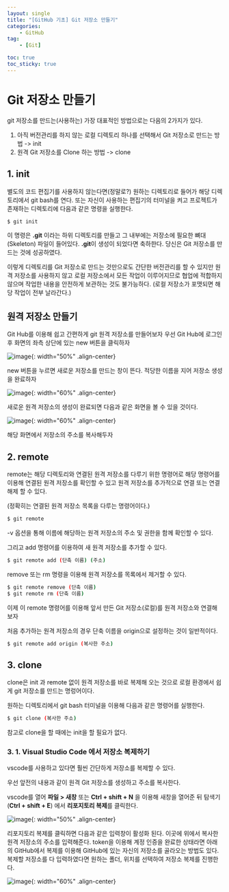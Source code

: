 ```yaml
---
layout: single
title: "[GitHub 기초] Git 저장소 만들기"
categories: 
    - GitHub
tag:
    - [Git]

toc: true
toc_sticky: true
---
```


# Git 저장소 만들기

git 저장소를 만드는(사용하는) 가장 대표적인 방법으로는 다음의 2가지가 있다.

1. 아직 버전관리를 하지 않는 로컬 디렉토리 하나를 선택해서 Git 저장소로 만드는 방법 -> init
2. 원격 Git 저장소를 Clone 하는 방법 -> clone

## 1. init

별도의 코드 편집기를 사용하지 않는다면(정말로?) 원하는 디렉토리로 들어가 해당 디렉토리에서 git bash를 연다. 또는 자신이 사용하는 편집기의 터미널을 켜고 프로젝트가 존재하는 디렉토리에 다음과 같은 명령을 실행한다.

```bash
$ git init
```

이 명령은 **.git** 이라는 하위 디렉토리를 만들고 그 내부에는 저장소에 필요한 뼈대(Skeleton) 파일이 들어있다.  **.git**이 생성이 되었다면 축하한다. 당신은 Git 저장소를 만드는 것에 성공하였다.

이렇게 디렉토리를 Git 저장소로 만드는 것만으로도 간단한 버전관리를 할 수 있지만 원격 저장소를 사용하지 않고 로컬 저장소에서 모든 작업이 이루어지므로 협업에 적합하지 않으며 작업한 내용을 안전하게 보관하는 것도 불가능하다. (로컬 저장소가 포맷되면 해당 작업이 전부 날라간다.)

## 원격 저장소 만들기

Git Hub를 이용해 쉽고 간편하게 git 원격 저장소를 만들어보자 우선 Git Hub에 로그인 후 화면의 좌측 상단에 있는 new 버튼을 클릭하자

![image](https://user-images.githubusercontent.com/79133730/138697025-9977807b-cf45-46fc-bd4b-b146f5c08f0b.png){: width="50%" .align-center}

new 버튼을 누르면 새로운 저장소를 만드는 창이 뜬다. 적당한 이름을 지어 저장소 생성을 완료하자

![image](https://user-images.githubusercontent.com/79133730/138697324-92fec6d0-1327-4b2e-b5b3-b90b3dc87dc2.png){: width="60%" .align-center}

<!--branch (master -> main) 설명 추가하기-->

새로운 원격 저장소의 생성이 완료되면 다음과 같은 화면을 볼 수 있을 것이다.

![image](https://user-images.githubusercontent.com/79133730/138697688-1b48126f-a7fc-4e06-9d51-1210137def53.png){: width="60%" .align-center}

해당 화면에서 저장소의 주소를 복사해두자

## 2. remote
remote는 해당 디렉토리와 연결된 원격 저장소를 다루기 위한 명령어로 해당 명령어를 이용해 연결된 원격 저장소를 확인할 수 있고 원격 저장소를 추가적으로 연결 또는 연결 해제 할 수 있다. 

(정확히는 연결된 원격 저장소 목록을 다루는 명령어이다.)

```bash
$ git remote
```

-v 옵션을 통해 이름에 해당하는 원격 저장소의 주소 및 권한을 함께 확인할 수 있다.

그리고 add 명령어를 이용하여 새 원격 저장소를 추가할 수 있다.

```bash
$ git remote add (단축 이름) (주소)
```

remove 또는 rm 명령을 이용해 원격 저장소를 목록에서 제거할 수 있다.

```bash
$ git remote remove (단축 이름)
$ git remote rm (단축 이름)
```

이제 이 remote 명령어를 이용해 앞서 만든 Git 저장소(로컬)를 원격 저장소와 연결해보자

처음 추가하는 원격 저장소의 경우 단축 이름을 origin으로 설정하는 것이 일반적이다.

```bash
$ git remote add origin (복사한 주소)
```

## 3. clone

clone은 init 과 remote 없이 원격 저장소를 바로 복제해 오는 것으로 로컬 환경에서 쉽게 git 저장소를 만드는 명렁어이다.

원하는 디렉토리에서 git bash 터미널을 이용해 다음과 같은 명령어를 실행한다.

```bash
$ git clone (복사한 주소)
```

참고로 clone을 할 때에는 init을 할 필요가 없다.

### 3. 1. Visual Studio Code 에서 저장소 복제하기

vscode를 사용하고 있다면 훨씬 간단하게 저장소를 복제할 수 있다.

우선 앞전의 내용과 같이 원격 Git 저장소를 생성하고 주소를 복사한다.

vscode를 열어 **파일 > 새창** 또는 **Ctrl + shift + N** 을 이용해 새창을 열어준 뒤 탐색기(**Ctrl + shift + E**) 에서 **리포지토리 복제**를 클릭한다.

![image](https://user-images.githubusercontent.com/79133730/138700180-2099a59b-b2aa-492e-8412-5e55bb4b9913.png){: width="50%" .align-center}

리포지토리 복제를 클릭하면 다음과 같은 입력창이  활성화 된다. 이곳에 위에서 복사한 원격 저장소의 주소를 입력해준다. token을 이용해 계정 인증을 완료한 상태라면 아래의 GitHub에서 복제를 이용해 GitHub에 있는 자신의 저장소를 골라오는 방법도 있다. 복제할 저장소를 다 입력하였다면 원하는 폴더, 위치를 선택하여 저장소 복제를 진행한다.

![image](https://user-images.githubusercontent.com/79133730/138700336-60916155-f408-4167-8567-fd0340f462b1.png){: width="60%" .align-center}